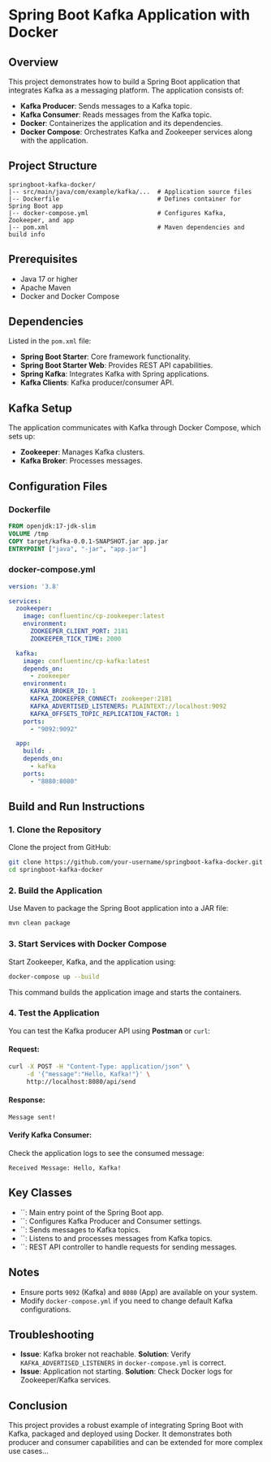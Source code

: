 # Spring Boot Kafka Application with Docker

## Overview

This project demonstrates how to build a Spring Boot application that integrates Kafka as a messaging platform. The application consists of:

- **Kafka Producer**: Sends messages to a Kafka topic.
- **Kafka Consumer**: Reads messages from the Kafka topic.
- **Docker**: Containerizes the application and its dependencies.
- **Docker Compose**: Orchestrates Kafka and Zookeeper services along with the application.

## Project Structure

```
springboot-kafka-docker/
|-- src/main/java/com/example/kafka/...  # Application source files
|-- Dockerfile                           # Defines container for Spring Boot app
|-- docker-compose.yml                   # Configures Kafka, Zookeeper, and app
|-- pom.xml                              # Maven dependencies and build info
```

## Prerequisites

- Java 17 or higher
- Apache Maven
- Docker and Docker Compose

## Dependencies

Listed in the `pom.xml` file:

- **Spring Boot Starter**: Core framework functionality.
- **Spring Boot Starter Web**: Provides REST API capabilities.
- **Spring Kafka**: Integrates Kafka with Spring applications.
- **Kafka Clients**: Kafka producer/consumer API.

## Kafka Setup

The application communicates with Kafka through Docker Compose, which sets up:

- **Zookeeper**: Manages Kafka clusters.
- **Kafka Broker**: Processes messages.

## Configuration Files

### Dockerfile

```dockerfile
FROM openjdk:17-jdk-slim
VOLUME /tmp
COPY target/kafka-0.0.1-SNAPSHOT.jar app.jar
ENTRYPOINT ["java", "-jar", "app.jar"]
```

### docker-compose.yml

```yaml
version: '3.8'

services:
  zookeeper:
    image: confluentinc/cp-zookeeper:latest
    environment:
      ZOOKEEPER_CLIENT_PORT: 2181
      ZOOKEEPER_TICK_TIME: 2000

  kafka:
    image: confluentinc/cp-kafka:latest
    depends_on:
      - zookeeper
    environment:
      KAFKA_BROKER_ID: 1
      KAFKA_ZOOKEEPER_CONNECT: zookeeper:2181
      KAFKA_ADVERTISED_LISTENERS: PLAINTEXT://localhost:9092
      KAFKA_OFFSETS_TOPIC_REPLICATION_FACTOR: 1
    ports:
      - "9092:9092"

  app:
    build: .
    depends_on:
      - kafka
    ports:
      - "8080:8080"
```

## Build and Run Instructions

### 1. Clone the Repository

Clone the project from GitHub:

```bash
git clone https://github.com/your-username/springboot-kafka-docker.git
cd springboot-kafka-docker
```

### 2. Build the Application

Use Maven to package the Spring Boot application into a JAR file:

```bash
mvn clean package
```

### 3. Start Services with Docker Compose

Start Zookeeper, Kafka, and the application using:

```bash
docker-compose up --build
```

This command builds the application image and starts the containers.

### 4. Test the Application

You can test the Kafka producer API using **Postman** or `curl`:

#### Request:

```bash
curl -X POST -H "Content-Type: application/json" \
     -d '{"message":"Hello, Kafka!"}' \
     http://localhost:8080/api/send
```

#### Response:

```
Message sent!
```

#### Verify Kafka Consumer:

Check the application logs to see the consumed message:

```
Received Message: Hello, Kafka!
```

## Key Classes

- ``: Main entry point of the Spring Boot app.
- ``: Configures Kafka Producer and Consumer settings.
- ``: Sends messages to Kafka topics.
- ``: Listens to and processes messages from Kafka topics.
- ``: REST API controller to handle requests for sending messages.

## Notes

- Ensure ports `9092` (Kafka) and `8080` (App) are available on your system.
- Modify `docker-compose.yml` if you need to change default Kafka configurations.

## Troubleshooting

- **Issue**: Kafka broker not reachable. **Solution**: Verify `KAFKA_ADVERTISED_LISTENERS` in `docker-compose.yml` is correct.
- **Issue**: Application not starting. **Solution**: Check Docker logs for Zookeeper/Kafka services.

## Conclusion

This project provides a robust example of integrating Spring Boot with Kafka, packaged and deployed using Docker. It demonstrates both producer and consumer capabilities and can be extended for more complex use cases...

